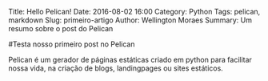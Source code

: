 Title: Hello Pelican!
Date: 2016-08-02 16:00
Category: Python
Tags: pelican, markdown
Slug: primeiro-artigo
Author: Wellington Moraes
Summary: Um resumo sobre o post do Pelican

#Testa nosso primeiro post no Pelican

Pelican é um gerador de páginas estáticas criado em python para facilitar nossa vida, na criação de blogs, landingpages ou sites estáticos.
